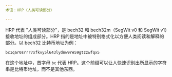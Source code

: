 ```yaml
---
术语：HRP（人类可读部分）

---
```

HRP 代表 "人类可读部分"，是 bech32 和 bech32m（SegWit v0 和 SegWit v1）接收地址的组成部分。HRP 指的是地址中被特别格式化以方便人类阅读和解释的部分。以 bech32 比特币地址为例：

```text
bc1qar0srrr7xfkvy5l643lydnw9re59gtzzwfqx5
```

在这个地址中，首字母 `bc` 代表 HRP。这个前缀可以让人快速识别出所显示的字符串是比特币地址，而不是其他东西。